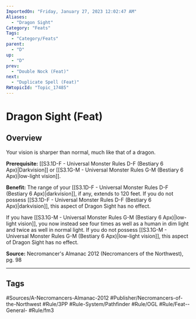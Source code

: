 ```yaml
---
ImportedOn: "Friday, January 27, 2023 12:02:47 AM"
Aliases:
  - "Dragon Sight"
Category: "Feats"
Tags:
  - "Category/Feats"
parent:
  - "D"
up:
  - "D"
prev:
  - "Double Nock (Feat)"
next:
  - "Duplicate Spell (Feat)"
RWtopicId: "Topic_17485"
---
```

# Dragon Sight (Feat)
## Overview
Your vision is sharper than normal, much like that of a dragon.

**Prerequisite:** [[S3.1D-F - Universal Monster Rules D-F (Bestiary 6 Apx)|Darkvision]] or [[S3.1G-M - Universal Monster Rules G-M (Bestiary 6 Apx)|low-light vision]]. 

**Benefit:** The range of your [[S3.1D-F - Universal Monster Rules D-F (Bestiary 6 Apx)|darkvision]], if any, extends to 120 feet. If you do not possess [[S3.1D-F - Universal Monster Rules D-F (Bestiary 6 Apx)|darkvision]], this aspect of Dragon Sight has no effect.

If you have [[S3.1G-M - Universal Monster Rules G-M (Bestiary 6 Apx)|low-light vision]], you now instead see four times as well as a human in dim light and twice as well in normal light. If you do not possess [[S3.1G-M - Universal Monster Rules G-M (Bestiary 6 Apx)|low-light vision]], this aspect of Dragon Sight has no effect.

**Source:** Necromancer's Almanac 2012 (Necromancers of the Northwest), pg. 98


---
## Tags
#Sources/A-Necromancers-Almanac-2012 #Publisher/Necromancers-of-the-Northwest #Rule/3PP #Rule-System/Pathfinder #Rule/OGL #Rule/Feat--General- #Rule/fm3

